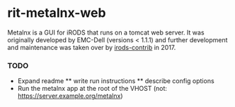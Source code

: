 # rit-metalnx-web
Metalnx is a GUI for iRODS that runs on a tomcat web server. It was originally developed by EMC-Dell (versions < 1.1.1)
and further development and maintenance was taken over by [irods-contrib](https://github.com/irods-contrib/metalnx-web) in 2017.

### TODO
* Expand readme
** write run instructions
** describe config options
* Run the metalnx app at the root of the VHOST (not: https://server.example.org/metalnx)
